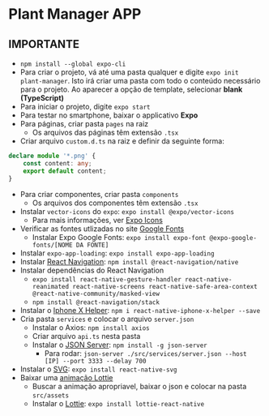 # Plant Manager APP

## IMPORTANTE

- ``npm install --global expo-cli``
- Para criar o projeto, vá até uma pasta qualquer e digite ``expo init plant-manager``. Isto irá criar uma pasta com todo o conteúdo necessário para o projeto. Ao aparecer a opção de template, selecionar **blank (TypeScript)**
- Para iniciar o projeto, digite ``expo start``
- Para testar no smartphone, baixar o applicativo **Expo**
- Para páginas, criar pasta ``pages`` na raiz
  - Os arquivos das páginas têm extensão ``.tsx``
- Criar arquivo ``custom.d.ts`` na raiz e definir da seguinte forma:
~~~typescript
declare module '*.png' {
    const content: any;
    export default content;
}
~~~
- Para criar componentes, criar pasta ``components``
  - Os arquivos dos componentes têm extensão ``.tsx``
- Instalar ``vector-icons`` do ``expo``: ``expo install @expo/vector-icons``
  - Para mais informações, ver [Expo Icons](docs.expo.io/guides/icons/ "Documentação Expo Icons")
- Verificar as fontes utlizadas no site [Google Fonts](fonts.google.com/ "Google Fonts")
  - Instalar Expo Google Fonts: ``expo install expo-font @expo-google-fonts/[NOME DA FONTE]``
- Instalar ``expo-app-loading``: ``expo install expo-app-loading``
- Instalar [React Navigation](reactnavigation.org/docs/getting-started/ "Documentação React Navigation"): ``npm install @react-navigation/native``
- Instalar dependências do React Navigation
  - ``expo install react-native-gesture-handler react-native-reanimated react-native-screens react-native-safe-area-context @react-native-community/masked-view``
  - ``npm install @react-navigation/stack``
- Instalar o [Iphone X Helper](github.com/ptelad/react-native-iphone-x-helper "Documentação Iphone X Helper"): ``npm i react-native-iphone-x-helper --save``
- Cria pasta ``services`` e colocar o arquivo ``server.json``
  - Instalar o Axios: ``npm install axios``
  - Criar arquivo ``api.ts`` nesta pasta
  - Instalar o [JSON Server](github.com/typicode/json-server "Documentação JSON Server"): ``npm install -g json-server``
    - Para rodar: ``json-server ./src/services/server.json --host [IP] --port 3333 --delay 700``
- Instalar o [SVG](docs.expo.io/versions/latest/sdk/svg/ "Documentação SVG"): ``expo install react-native-svg``
- Baixar uma [animação Lottie](lottiefiles.com/featured)
  - Buscar a animação apropriavel, baixar o json e colocar na pasta ``src/assets``
  - Instalar o [Lottie](docs.expo.io/versions/latest/sdk/lottie "Documentação Lottie"): ``expo install lottie-react-native``